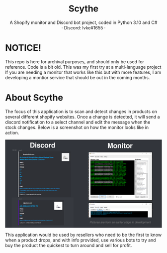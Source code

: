 <p align="center">
  <h1 align="center">Scythe</h1>

  <p align="center">
    A Shopify monitor and Discord bot project, coded in Python 3.10 and C#
    <br />
    · Discord: lvke#1655 ·
  </p>
</p>

# NOTICE!
This repo is here for archival purposes, and should only be used for reference. Code is a bit old. This was my first try at a multi-language project
If you are needing a monitor that works like this but with more features, I am developing a montior service that should be out in the coming months.

# About Scythe
The focus of this application is to scan and detect changes in products on several different shopify websites. Once a change is detected, it will send a discord notification to a select channel and edit the message when the stock changes. Below is a screenshot on how the monitor looks like in action.

<img width="1000" align="center" src="https://github.com/1vke/Scythe-ShopifyMonitorGUI/blob/master/static/ex1.png">

This application would be used by resellers who need to be the first to know when a product drops, and with info provided, use various bots to try and buy the product the quickest to turn around and sell for profit.
